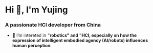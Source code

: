 <h1>Hi 👋, I'm Yujing</h1>
<h3>A passionate HCI developer from China</h3>

- 🔭 I’m intereted in **"robotics" and "HCI, especially on how the expression of intelligent embodied agency (AI/robots) influences human perception**
